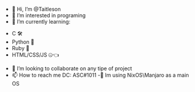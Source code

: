 - 👋 Hi, I’m @Taitleson
- 👀 I’m interested in programing
- 🌱 I’m currently learning:
* C 🛠️
* Python 🐍
* Ruby 💎
* HTML/CSS/JS 🤐👈
- 💞️ I’m looking to collaborate on any tipe of project
- 📫 How to reach me DC: ASC#1011
-🐧 Im using NixOS\Manjaro as a main OS
